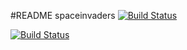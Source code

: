 #README spaceinvaders [![Build Status](https://travis-ci.org/benoittrumeau/spaceinvaders.png)](https://travis-ci.org/benoittrumeau/spaceinvaders)

[![Build Status](https://travis-ci.org/benoittrumeau/spaceinvaders.png)](https://travis-ci.org/benoittrumeau/spaceinvaders)